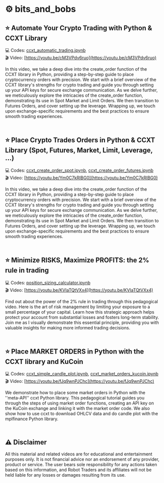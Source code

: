 # ⚙️ bits_and_bobs

⭐ Automate Your Crypto Trading with Python & CCXT Library
-------------
💻 Codes: [ccxt_automatic_trading.ipynb](https://github.com/RobotTraders/bits_and_bobs/blob/main/ccxt_automatic_trading.ipynb)
\
🎬 Video: [https://youtu.be/cM3VPdv6ruo](https://youtu.be/cM3VPdv6ruo)

In this video, we take a deep dive into the create_order function of the CCXT library in Python, providing a step-by-step guide to place cryptocurrency orders with precision. We start with a brief overview of the CCXT library's strengths for crypto trading and guide you through setting up your API keys for secure exchange communication. As we delve further, we meticulously explore the intricacies of the create_order function, demonstrating its use in Spot Market and Limit Orders. We then transition to Futures Orders, and cover setting up the leverage. Wrapping up, we touch upon exchange-specific requirements and the best practices to ensure smooth trading experiences. 

\
⭐ Place Crypto Trades Orders in Python & CCXT Library (Spot, Futures, Market, Limit, Leverage, ...)
-------------
💻 Codes:
[ccxt_create_order_spot.ipynb](https://github.com/RobotTraders/bits_and_bobs/blob/main/ccxt_create_order_spot.ipynb), 
[ccxt_create_order_futures.ipynb](https://github.com/RobotTraders/bits_and_bobs/blob/main/ccxt_create_order_futures.ipynb)
\
🎬 Video: [https://youtu.be/Ym0C7kRIBG0](https://youtu.be/Ym0C7kRIBG0)

In this video, we take a deep dive into the create_order function of the CCXT library in Python, providing a step-by-step guide to place cryptocurrency orders with precision. We start with a brief overview of the CCXT library's strengths for crypto trading and guide you through setting up your API keys for secure exchange communication. As we delve further, we meticulously explore the intricacies of the create_order function, demonstrating its use in Spot Market and Limit Orders. We then transition to Futures Orders, and cover setting up the leverage. Wrapping up, we touch upon exchange-specific requirements and the best practices to ensure smooth trading experiences. 

\
⭐ Minimize RISKS, Maximize PROFITS: the 2% rule in trading
-------------
💻 Codes: [position_sizing_calculator.ipynb](https://github.com/RobotTraders/bits_and_bobs/blob/main/position_sizing_calculator.ipynb) 
\
🎬 Video: [https://youtu.be/KVIaTQtVXx4](https://youtu.be/KVIaTQtVXx4)

Find out about the power of the 2% rule in trading through this pedagogical video. Here is the art of risk management by limiting your exposure to a small percentage of your capital. Learn how this strategic approach helps protect your account from substantial losses and fosters long-term stability. Join me as I visually demonstrate this essential principle, providing you with valuable insights for making more informed trading decisions. 

\
⭐ Place MARKET ORDERS in Python with the CCXT library and KuCoin
-------------
💻 Codes: [ccxt_simple_candle_plot.ipynb](https://github.com/RobotTraders/bits_and_bobs/blob/main/ccxt_simple_candle_plot.ipynb), 
[ccxt_market_orders_kucoin.ipynb](https://github.com/RobotTraders/bits_and_bobs/blob/main/ccxt_market_orders_kucoin.ipynb) 
\
🎬 Video: [https://youtu.be/fJq9wnPJChc](https://youtu.be/fJq9wnPJChc)

We demonstrate how to place some market orders in Python with the ''meta-API'' ccxt Python library. This pedagogical tutorial guides you through the steps of using market order functions, creating an API key on the KuCoin exchange and linking it with the market order code. We also show how to use ccxt to download OHLCV data and do candle plot with the mplfinance Python library.

\
⚠️ Disclaimer
-------------
All this material and related videos are for educational and entertainment purposes only. It is not financial advice nor an endorsement of any provider, product or service. The user bears sole responsibility for any actions taken based on this information, and Robot Traders and its affiliates will not be held liable for any losses or damages resulting from its use. 
